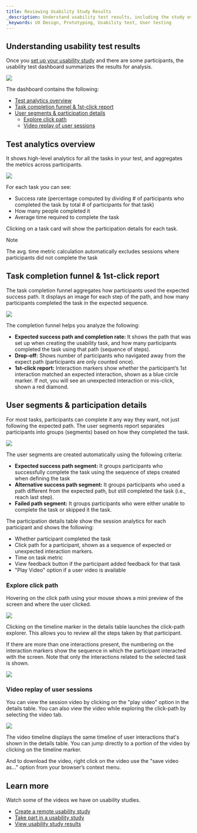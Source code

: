 ```yaml
---
title: Reviewing Usability Study Results
_description: Understand usability test results, including the study overview report, the task report, and the session recording viewer
_keywords: UX Design, Prototyping, Usability test, User testing
---
```



## Understanding usability test results

Once you [set up your usability study][topic-1] and there are some participants, the usability test dashboard summarizes the results for analysis.

![][img-1]
<br/>

The dashboard contains the following:

*  [Test analytics overview][a-1]
*  [Task completion funnel & 1st-click report][a-2]
*  [User segments & participation details][a-3]
	*  [Explore click path][a-4]
	*  [Video replay of user sessions][a-5]

## Test analytics overview

It shows high-level analytics for all the tasks in your test, and aggregates the metrics across participants.

![][img-2]
<br/>

For each task you can see:

* Success rate (percentage computed by dividing # of participants who completed the task by total # of participants for that task)
* How many people completed it
* Average time required to complete the task

Clicking on a task card will show the participation details for each task.

> [!Note]
> The avg. time metric calculation automatically excludes sessions where participants did not complete the task

##  Task completion funnel & 1st-click report

The task completion funnel aggregates how participants used the expected success path. It displays an image for each step of the path, and how many participants completed the task in the expected sequence. 

![][img-3]
<br/>

The completion funnel helps you analyze the following: 

* **Expected success path and completion rate:** It shows the path that was set up when creating the usability task, and how many participants completed the task using that path (sequence of steps).
* **Drop-off:** Shows number of participants who navigated away from the expect path (participants are only counted once).
* **1st-click report:** Interaction markers show whether the participant’s 1st interaction matched an expected interaction, shown as a blue circle marker. If not, you will see an unexpected interaction or mis-click, shown a red diamond. 

## User segments & participation details

For most tasks, participants can complete it any way they want, not just following the expected path. The user segments report separates participants into groups (segments) based on how they completed the task.


![][img-4]
<br/>

The user segments are created automatically using the following criteria:

* **Expected success path segment:** It groups participants who successfully complete the task using the sequence of steps created when defining the task
* **Alternative success path segment:** It groups participants who used a path different from the expected path, but still completed the task (i.e., reach last step).
* **Failed path segment:** It groups participants who were either unable to complete the task or skipped it the task.

The participation details table show the session analytics for each participant and shows the following:

* Whether participant completed the task
* Click path for a participant, shown as a sequence of expected or unexpected interaction markers.
* Time on task metric
* View feedback button if the participant added feedback for that task
* "Play Video" option if a user video is available


###  Explore click path

Hovering on the click path using your mouse shows a mini preview of the screen and where the user clicked.

![][img-5]
<br/>

Clicking on the timeline marker in the details table launches the click-path explorer. This allows you to review all the steps taken by that participant. 

If there are more than one interactions present, the numbering on the interaction markers show the sequence in which the participant interacted with the screen. Note that only the interactions related to the selected task is shown.

![][img-6]
<br/>


### Video replay of user sessions

You can view the session video by clicking on the "play video" option in the details table. You can also view the video while exploring the click-path by selecting the video tab.

![][img-7]
<br/>

The video timeline displays the same timeline of user interactions that's shown in the details table. You can jump directly to a portion of the video by clicking on the timeline marker. 

And to download the video, right click on the video use the "save video as..." option from your browser’s context menu.

## Learn more

Watch some of the videos we have on usability studies.

* [Create a remote usability study](https://www.youtube.com/watch?v=W7IxYTijvx0?rel=0&autoplay=1)
* [Take part in a usability study](https://www.youtube.com/watch?v=dfrxhBW5NFQ?rel=0&autoplay=1)
* [View usability study results](https://www.youtube.com/watch?v=00P6DwMbYMM?rel=0&autoplay=1)


[1]: https://www.youtube.com/watch?v=vilyDL4fDT0
[2]: https://cloud.indigo.design/api/shares/qv6uzwx9jwu3/files/project/Money%20App.zip
[3]: https://cloud.indigo.design

[a-1]: #Test-analytics-overview
[a-2]: #Task-completion-funnel-&-1st-click-report
[a-3]: #User-segments-&-participation-details
[a-4]: #Explore-click-path
[a-5]: #Video-replay-of-user-sessions

[topic-1]: setting-up-a-usability-study

[img-1]: ..images/understanding_the_usability_test_report_1.png
[img-2]: ..images/understanding_the_usability_test_report_2.png
[img-3]: ..images/understanding_the_usability_test_report_3.png
[img-4]: ..images/understanding_the_usability_test_report_4.png
[img-5]: ..images/understanding_the_usability_test_report_5.png
[img-6]: ..images/understanding_the_usability_test_report_6.png
[img-7]: ..images/understanding_the_usability_test_report_7.png

